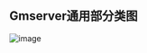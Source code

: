 Gmserver通用部分类图
--------
![image](https://cloud.githubusercontent.com/assets/4953205/8520077/d61e5006-2409-11e5-873a-955d8408db50.png)

